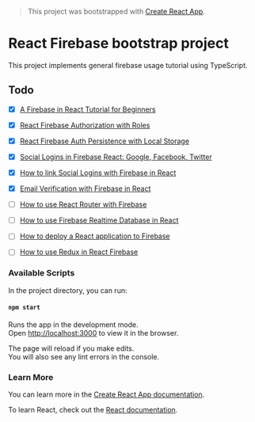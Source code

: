 > This project was bootstrapped with [Create React App](https://github.com/facebook/create-react-app).

# React Firebase bootstrap project
This project implements general firebase usage tutorial using TypeScript.

## Todo
- [x] [A Firebase in React Tutorial for Beginners](https://www.robinwieruch.de/complete-firebase-authentication-react-tutorial/)
- [x] [React Firebase Authorization with Roles](https://www.robinwieruch.de/react-firebase-authorization-roles-permissions/) 
- [x] [React Firebase Auth Persistence with Local Storage](https://www.robinwieruch.de/react-firebase-auth-persistence/)
- [x] [Social Logins in Firebase React: Google, Facebook, Twitter](https://www.robinwieruch.de/react-firebase-social-login/)
- [x] [How to link Social Logins with Firebase in React](https://www.robinwieruch.de/react-firebase-link-social-logins/)
- [x] [Email Verification with Firebase in React](https://www.robinwieruch.de/react-firebase-email-verification/)
- [ ] [How to use React Router with Firebase](https://www.robinwieruch.de/react-firebase-router/)
- [ ] [How to use Firebase Realtime Database in React](https://www.robinwieruch.de/react-firebase-realtime-database/)
- [ ] [How to deploy a React application to Firebase](https://www.robinwieruch.de/firebase-deploy-react-js/)
- [ ] [How to use Redux in React Firebase](https://www.robinwieruch.de/react-firebase-redux-tutorial/)


### Available Scripts

In the project directory, you can run:

#### `npm start`

Runs the app in the development mode.<br>
Open [http://localhost:3000](http://localhost:3000) to view it in the browser.

The page will reload if you make edits.<br>
You will also see any lint errors in the console.

### Learn More

You can learn more in the [Create React App documentation](https://facebook.github.io/create-react-app/docs/getting-started).

To learn React, check out the [React documentation](https://reactjs.org/).
